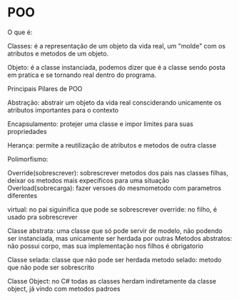 # POO
O que é:

Classes: é a representação de um objeto da vida real, um "molde" com os atributos e metodos de um objeto.

Objeto: é a classe instanciada, podemos dizer que é a classe sendo posta em pratica e se tornando real dentro do programa.

Principais Pilares de POO

Abstração: abstrair um objeto da vida real consciderando unicamente os atributos importantes para o contexto

Encapsulamento: protejer uma classe e impor limites para suas propriedades

Herança: permite a reutilização de atributos e metodos de outra classe

Polimorfismo: 

Override(sobrescrever): sobrescrever metodos dos pais nas classes filhas, deixar os metodos mais expecificos para uma situação
Overload(sobrecarga): fazer versoes do mesmometodo com parametros diferentes

  virtual: no pai siguinifica que pode se sobrescrever
  override: no filho, é usado pra sobrescrever

Classe abstrata: uma classe que só pode servir de modelo, não podendo ser instanciada, mas unicamente ser herdada por outras
  Metodos abstratos: não possui corpo, mas sua implementação nos filhos é obrigatorio

Classe selada: classe que não pode ser herdada
  metodo selado: metodo que não pode ser sobrescrito

Classe Object: no C# todas as classes herdam indiretamente da classe object, já vindo com metodos padroes
